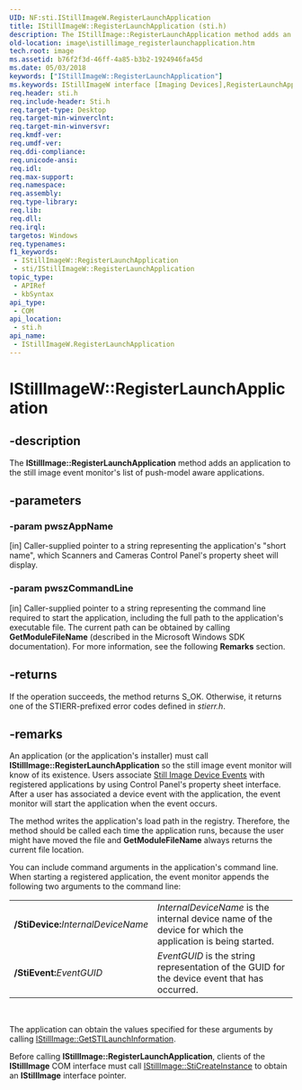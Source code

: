 ```yaml
---
UID: NF:sti.IStillImageW.RegisterLaunchApplication
title: IStillImageW::RegisterLaunchApplication (sti.h)
description: The IStillImage::RegisterLaunchApplication method adds an application to the still image event monitor's list of push-model aware applications.
old-location: image\istillimage_registerlaunchapplication.htm
tech.root: image
ms.assetid: b76f2f3d-46ff-4a85-b3b2-1924946fa45d
ms.date: 05/03/2018
keywords: ["IStillImageW::RegisterLaunchApplication"]
ms.keywords: IStillImageW interface [Imaging Devices],RegisterLaunchApplication method, IStillImageW.RegisterLaunchApplication, IStillImageW::RegisterLaunchApplication, RegisterLaunchApplication, RegisterLaunchApplication method [Imaging Devices], RegisterLaunchApplication method [Imaging Devices],IStillImageW interface, image.istillimage_registerlaunchapplication, sti/IStillImageW::RegisterLaunchApplication, stifnc_606c7e24-38e2-450e-a9d5-3d7018ccf9b9.xml
req.header: sti.h
req.include-header: Sti.h
req.target-type: Desktop
req.target-min-winverclnt: 
req.target-min-winversvr: 
req.kmdf-ver: 
req.umdf-ver: 
req.ddi-compliance: 
req.unicode-ansi: 
req.idl: 
req.max-support: 
req.namespace: 
req.assembly: 
req.type-library: 
req.lib: 
req.dll: 
req.irql: 
targetos: Windows
req.typenames: 
f1_keywords:
 - IStillImageW::RegisterLaunchApplication
 - sti/IStillImageW::RegisterLaunchApplication
topic_type:
 - APIRef
 - kbSyntax
api_type:
 - COM
api_location:
 - sti.h
api_name:
 - IStillImageW.RegisterLaunchApplication
---
```


# IStillImageW::RegisterLaunchApplication


## -description

The <b>IStillImage::RegisterLaunchApplication</b> method adds an application to the still image event monitor's list of push-model aware applications.

## -parameters

### -param pwszAppName 

[in]
Caller-supplied pointer to a string representing the application's "short name", which Scanners and Cameras Control Panel's property sheet will display.

### -param pwszCommandLine 

[in]
Caller-supplied pointer to a string representing the command line required to start the application, including the full path to the application's executable file. The current path can be obtained by calling <b>GetModuleFileName</b> (described in the Microsoft Windows SDK documentation). For more information, see the following <b>Remarks</b> section.

## -returns

If the operation succeeds, the method returns S_OK. Otherwise, it returns one of the STIERR-prefixed error codes defined in <i>stierr.h</i>.

## -remarks

An application (or the application's installer) must call <b>IStillImage::RegisterLaunchApplication</b> so the still image event monitor will know of its existence. Users associate <a href="https://docs.microsoft.com/windows-hardware/drivers/image/still-image-device-events">Still Image Device Events</a> with registered applications by using Control Panel's property sheet interface. After a user has associated a device event with the application, the event monitor will start the application when the event occurs.

The method writes the application's load path in the registry. Therefore, the method should be called each time the application runs, because the user might have moved the file and <b>GetModuleFileName</b> always returns the current file location.

You can include command arguments in the application's command line. When starting a registered application, the event monitor appends the following two arguments to the command line:

<table>
<tr>
<td>
<b>/StiDevice:</b><i>InternalDeviceName</i>

</td>
<td>
<i>InternalDeviceName</i> is the internal device name of the device for which the application is being started.

</td>
</tr>
<tr>
<td>
<b>/StiEvent:</b><i>EventGUID</i>

</td>
<td>
<i>EventGUID</i> is the string representation of the GUID for the device event that has occurred.

</td>
</tr>
</table>
 

The application can obtain the values specified for these arguments by calling <a href="https://docs.microsoft.com/previous-versions/windows/hardware/drivers/ff543790(v=vs.85)">IStillImage::GetSTILaunchInformation</a>.

Before calling <b>IStillImage::RegisterLaunchApplication</b>, clients of the <b>IStillImage</b> COM interface must call <a href="https://docs.microsoft.com/previous-versions/windows/hardware/drivers/ff543804(v=vs.85)">IStillImage::StiCreateInstance</a> to obtain an <b>IStillImage</b> interface pointer.

